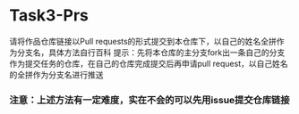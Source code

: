 # Task3-Prs
请将作品仓库链接以Pull requests的形式提交到本仓库下，以自己的姓名全拼作为分支名，具体方法自行百科
提示：先将本仓库的主分支fork出一条自己的分支作为提交任务的仓库，在自己的仓库完成提交后再申请pull request，以自己姓名的全拼作为分支名进行推送

### 注意：上述方法有一定难度，实在不会的可以先用issue提交仓库链接
